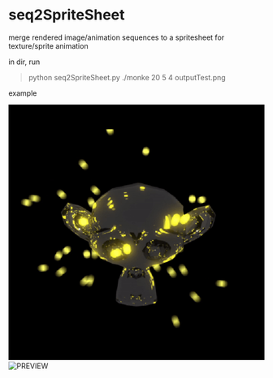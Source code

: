 # seq2SpriteSheet
merge rendered image/animation sequences to a spritesheet for texture/sprite animation

in dir, run 
  >python seq2SpriteSheet.py ./monke 20 5 4 outputTest.png

example 

![PREVIEW](https://github.com/ourbunka/seq2SpriteSheet/blob/main/preview.gif)
![PREVIEW](https://github.com/ourbunka/seq2SpriteSheet/blob/main/monke_wif_particles_compressed_preview.png)
